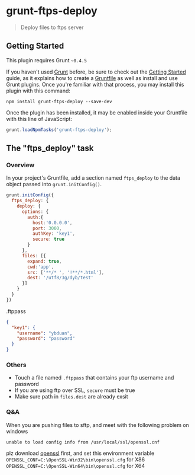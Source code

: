 # grunt-ftps-deploy

> Deploy files to ftps server

## Getting Started
This plugin requires Grunt `~0.4.5`

If you haven't used [Grunt](http://gruntjs.com/) before, be sure to check out the [Getting Started](http://gruntjs.com/getting-started) guide, as it explains how to create a [Gruntfile](http://gruntjs.com/sample-gruntfile) as well as install and use Grunt plugins. Once you're familiar with that process, you may install this plugin with this command:

```shell
npm install grunt-ftps-deploy --save-dev
```

Once the plugin has been installed, it may be enabled inside your Gruntfile with this line of JavaScript:

```js
grunt.loadNpmTasks('grunt-ftps-deploy');
```

## The "ftps_deploy" task

### Overview
In your project's Gruntfile, add a section named `ftps_deploy` to the data object passed into `grunt.initConfig()`.

```js
grunt.initConfig({
  ftps_deploy: {
    deploy: {
      options: {
        auth:{
          host:'0.0.0.0',
          port: 3000,
          authKey: 'key1',
          secure: true
        }
      },
      files: [{
        expand: true,
        cwd:'app',
        src: ['**/* ', '!**/*.html'],
        dest: '/utf8/3g/dyb/test'
      }]
    }
  }
})

```

.ftppass
```json
{
  "key1": {
    "username": "ybduan",
    "password": "password"
  }
}
```

### Others

* Touch a file named `.ftppass` that contains your ftp username and password
* If you are using ftp over SSL,  `secure` must be true
* Make sure path in `files.dest` are already exsit

### Q&A
When you are pushing files to sftp, and meet with the following problem on windows

```
unable to load config info from /usr/local/ssl/openssl.cnf
```

plz download [openssl](http://slproweb.com/products/Win32OpenSSL.html) first, and set this environment variable 
`OPENSSL_CONF=C:\OpenSSL-Win32\bin\openssl.cfg`  for X86
`OPENSSL_CONF=C:\OpenSSL-Win64\bin\openssl.cfg`  for X64


